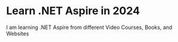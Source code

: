 # Learn .NET Aspire in 2024

I am learning .NET Aspire from different Video Courses, Books, and Websites

